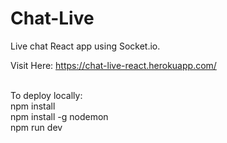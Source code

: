 # Chat-Live
Live chat React app using Socket.io.

Visit Here: https://chat-live-react.herokuapp.com/
<br>
<br>


To deploy locally:<br>
npm install<br>
npm install -g nodemon<br>
npm run dev<br>
